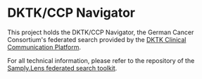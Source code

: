 # DKTK/CCP Navigator

This project holds the DKTK/CCP Navigator, the German Cancer Consortium's federated search provided by the [DKTK Clinical Communication Platform](https://dktk.dkfz.de/en/clinical-platform).

For all technical information, please refer to the repository of the [Samply.Lens federated search toolkit](https://github.com/samply/lens).